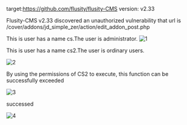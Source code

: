 target:https://github.com/flusity/flusity-CMS
version: v2.33

Flusity-CMS v2.33 discovered an unauthorized vulnerability that url is /cover/addons/jd_simple_zer/action/edit_addon_post.php



This is user has a name cs.The user is administrator. 
![1](https://github.com/Hckwzh/cms/assets/128144400/e72e2496-90bf-4a04-945a-125cdf584264)



This is user has a name cs2.The user is ordinary users.

![2](https://github.com/Hckwzh/cms/assets/128144400/7081d9b5-e7c2-4cde-a885-48b9ba546e0e)


By using the permissions of CS2 to execute, this function can be successfully exceeded


![3](https://github.com/Hckwzh/cms/assets/128144400/cbc2c928-e879-44cc-88c4-8d4c67722940)


successed

![4](https://github.com/Hckwzh/cms/assets/128144400/9fc97119-0bc6-4f7f-bf88-a7e84265e2d2)

